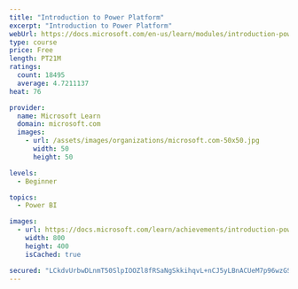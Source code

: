 ```yaml
---
title: "Introduction to Power Platform"
excerpt: "Introduction to Power Platform"
webUrl: https://docs.microsoft.com/en-us/learn/modules/introduction-power-platform/
type: course
price: Free
length: PT21M
ratings:
  count: 18495
  average: 4.7211137
heat: 76

provider:
  name: Microsoft Learn
  domain: microsoft.com
  images:
    - url: /assets/images/organizations/microsoft.com-50x50.jpg
      width: 50
      height: 50

levels:
  - Beginner

topics:
  - Power BI

images:
  - url: https://docs.microsoft.com/learn/achievements/introduction-power-platform-social.png
    width: 800
    height: 400
    isCached: true

secured: "LCkdvUrbwDLnmT50SlpIOOZl8fRSaNgSkkihqvL+nCJ5yLBnACUeM7p96wzGSQWkUDiFNGmxvDB0EOPRVPs+sPeBYnL6SxPq7vPFg5VM3mDb4JhaWFtbgotivuscZ7zIezb8PSgWsOckYdGXlgVcKqDAW+sDZJL/i10HKoo1Co4LY++CGHPrrgjQZffxw1UxAwpyG4iIajtRn8eBJkuhpsce16pyPyWOH6kw65qDwbs9mpF3SmItue8At3jOCRB0cgG+k7HhzLDi1b40Z3N8PH3Kf6BBbx0WRmI9FY8EnSxGaVyAPcsf7aeImXtfkdexfHBObq/N2vtmUI4q6gFDdePVb/eIuzWiWhsq1+fB0e83oLawpJaFn3ttht1APE6RPZM+B/G5TdctCSvfTgfi5kijN7sCdI8IupE5HofBXDtu2ARpRy+pN4NdYCORyqST;kYduNSctyEs/ctPeDkTjbw=="
---
```


